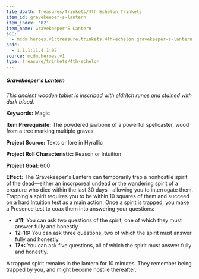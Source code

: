 ```yaml
---
file_dpath: Treasures/Trinkets/4th Echelon Trinkets
item_id: gravekeeper-s-lantern
item_index: '02'
item_name: Gravekeeper'S Lantern
scc:
  - mcdm.heroes.v1:treasure.trinkets.4th-echelon:gravekeeper-s-lantern
scdc:
  - 1.1.1:11.4.1:02
source: mcdm.heroes.v1
type: treasure/trinkets/4th-echelon
---
```


##### Gravekeeper's Lantern

*This ancient wooden tablet is inscribed with eldritch runes and stained with dark blood.*

**Keywords:** Magic

**Item Prerequisite:** The powdered jawbone of a powerful spellcaster, wood from a tree marking multiple graves

**Project Source:** Texts or lore in Hyrallic

**Project Roll Characteristic:** Reason or Intuition

**Project Goal:** 600

**Effect:** The Gravekeeper's Lantern can temporarily trap a nonhostile spirit of the dead—either an incorporeal undead or the wandering spirit of a creature who died within the last 30 days—allowing you to interrogate them. Trapping a spirit requires you to be within 10 squares of them and succeed on a hard Intuition test as a main action. Once a spirit is trapped, you make a Presence test to coax them into answering your questions:

- **≤11:** You can ask two questions of the spirit, one of which they must answer fully and honestly.
- **12-16:** You can ask three questions, two of which the spirit must answer fully and honestly.
- **17+:** You can ask five questions, all of which the spirit must answer fully and honestly.

A trapped spirit remains in the lantern for 10 minutes. They remember being trapped by you, and might become hostile thereafter.
